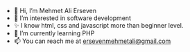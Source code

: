 - 👋 Hi, I’m Mehmet Ali Erseven
- 👀 I’m interested in software development
- ✨ I know html, css and javascript more than beginner level.
- 🌱 I’m currently learning PHP
- 📫 You can reach me at ersevenmehmetali@gmail.com

<!---
MehmetAliErseven/MehmetAliErseven is a ✨ special ✨ repository because its `README.md` (this file) appears on your GitHub profile.
You can click the Preview link to take a look at your changes.
--->
